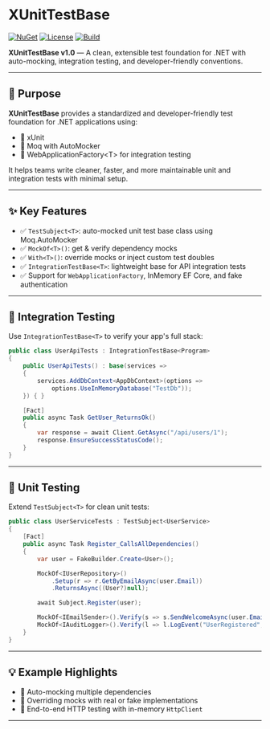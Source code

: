 # XUnitTestBase

[![NuGet](https://img.shields.io/nuget/v/XUnitTestBase.svg)](https://www.nuget.org/packages/XUnitTestBase/)
[![License](https://img.shields.io/github/license/M-Meydan/XUnitTestBase)](https://github.com/M-Meydan/XUnitTestBase/blob/main/LICENSE)
[![Build](https://img.shields.io/github/actions/workflow/status/M-Meydan/XUnitTestBase/build.yml?branch=main)](https://github.com/M-Meydan/XUnitTestBase/actions/workflows/build.yml)

**XUnitTestBase v1.0** — A clean, extensible test foundation for .NET with auto-mocking, integration testing, and developer-friendly conventions.

---

## 🎯 Purpose

**XUnitTestBase** provides a standardized and developer-friendly test foundation for .NET applications using:

* 🧪 xUnit
* 🤖 Moq with AutoMocker
* 🧱 WebApplicationFactory\<T> for integration testing

It helps teams write cleaner, faster, and more maintainable unit and integration tests with minimal setup.

---

## ✨ Key Features

* ✅ `TestSubject<T>`: auto-mocked unit test base class using Moq.AutoMocker
* ✅ `MockOf<T>()`: get & verify dependency mocks
* ✅ `With<T>()`: override mocks or inject custom test doubles
* ✅ `IntegrationTestBase<T>`: lightweight base for API integration tests
* ✅ Support for `WebApplicationFactory`, InMemory EF Core, and fake authentication

---

## 🔁 Integration Testing

Use `IntegrationTestBase<T>` to verify your app's full stack:

```csharp
public class UserApiTests : IntegrationTestBase<Program>
{
    public UserApiTests() : base(services =>
    {
        services.AddDbContext<AppDbContext>(options =>
            options.UseInMemoryDatabase("TestDb"));
    }) { }

    [Fact]
    public async Task GetUser_ReturnsOk()
    {
        var response = await Client.GetAsync("/api/users/1");
        response.EnsureSuccessStatusCode();
    }
}
```

---

## 🧪 Unit Testing

Extend `TestSubject<T>` for clean unit tests:

```csharp
public class UserServiceTests : TestSubject<UserService>
{
    [Fact]
    public async Task Register_CallsAllDependencies()
    {
        var user = FakeBuilder.Create<User>();

        MockOf<IUserRepository>()
            .Setup(r => r.GetByEmailAsync(user.Email))
            .ReturnsAsync((User?)null);

        await Subject.Register(user);

        MockOf<IEmailSender>().Verify(s => s.SendWelcomeAsync(user.Email), Times.Once);
        MockOf<IAuditLogger>().Verify(l => l.LogEvent("UserRegistered", user.Email), Times.Once);
    }
}
```

---

## 💡 Example Highlights

* 🧪 Auto-mocking multiple dependencies
* 🔁 Overriding mocks with real or fake implementations
* 🚀 End-to-end HTTP testing with in-memory `HttpClient`

---
